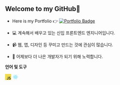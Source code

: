 

## Welcome to my GitHub👏

* Here is my Portfolio 👉 [![Portfolio Badge](https://img.shields.io/badge/Portfolio-ffffff?style=flat-square&logo=Notion&logoColor=black&link=https://www.notion.so/Geon-Lee-0a2ead807ec24791b5f75a5d0974fca8)](https://www.notion.so/89780e5afccf49409db2793617e9884a)


* 💻 계속해서 배우고 있는 신입 프론트엔드 엔지니어입니다.
* 📹 웹, 앱, 디자인 등 꾸미고 만드는 것에 관심이 많습니다.
* 🧐 어제보다 더 나은 개발자가 되기 위해 노력합니다.

**언어 및 도구**  

<code><img height="20" src="https://raw.githubusercontent.com/github/explore/80688e429a7d4ef2fca1e82350fe8e3517d3494d/topics/javascript/javascript.png"></code>
<code><img height="20" src="https://raw.githubusercontent.com/github/explore/80688e429a7d4ef2fca1e82350fe8e3517d3494d/topics/react/react.png"></code>

